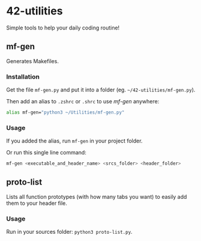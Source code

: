 # 42-utilities
Simple tools to help your daily coding routine!

## mf-gen
Generates Makefiles.
### Installation

Get the file `mf-gen.py` and put it into a folder (eg. `~/42-utilities/mf-gen.py`).

Then add an alias to `.zshrc` or `.shrc` to use *mf-gen* anywhere:
```bash
alias mf-gen="python3 ~/Utilities/mf-gen.py"
```
### Usage

If you added the alias, run `mf-gen` in your project folder.

Or run this single line command: 
```bash
mf-gen <executable_and_header_name> <srcs_folder> <header_folder>
```
## proto-list
Lists all function prototypes (with how many tabs you want) to easily add them to your header file.

### Usage

Run in your sources folder: `python3 proto-list.py`.

